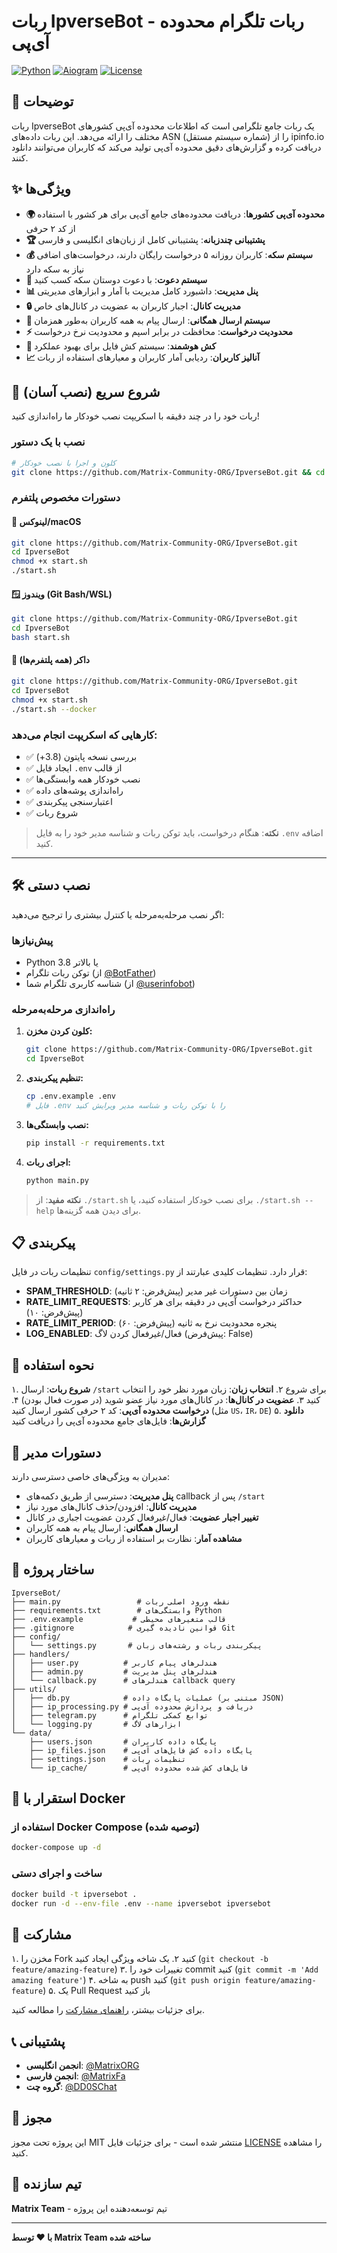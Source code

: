 # ربات IpverseBot - ربات تلگرام محدوده آی‌پی

[![Python](https://img.shields.io/badge/Python-3.8+-blue.svg)](https://python.org)
[![Aiogram](https://img.shields.io/badge/aiogram-3.12.0-blue.svg)](https://docs.aiogram.dev/)
[![License](https://img.shields.io/badge/License-MIT-green.svg)](LICENSE)

## 📖 توضیحات

ربات IpverseBot یک ربات جامع تلگرامی است که اطلاعات محدوده آی‌پی کشورهای مختلف را ارائه می‌دهد. این ربات داده‌های ASN (شماره سیستم مستقل) را از ipinfo.io دریافت کرده و گزارش‌های دقیق محدوده آی‌پی تولید می‌کند که کاربران می‌توانند دانلود کنند.

## ✨ ویژگی‌ها

- **🌍 محدوده آی‌پی کشورها**: دریافت محدوده‌های جامع آی‌پی برای هر کشور با استفاده از کد ۲ حرفی
- **🏆 پشتیبانی چندزبانه**: پشتیبانی کامل از زبان‌های انگلیسی و فارسی
- **💰 سیستم سکه**: کاربران روزانه ۵ درخواست رایگان دارند، درخواست‌های اضافی نیاز به سکه دارد
- **👥 سیستم دعوت**: با دعوت دوستان سکه کسب کنید
- **📊 پنل مدیریت**: داشبورد کامل مدیریت با آمار و ابزارهای مدیریتی
- **🔒 مدیریت کانال**: اجبار کاربران به عضویت در کانال‌های خاص
- **📢 سیستم ارسال همگانی**: ارسال پیام به همه کاربران به‌طور همزمان
- **⚡ محدودیت درخواست**: محافظت در برابر اسپم و محدودیت نرخ درخواست
- **💾 کش هوشمند**: سیستم کش فایل برای بهبود عملکرد
- **📈 آنالیز کاربران**: ردیابی آمار کاربران و معیارهای استفاده از ربات

## 🚀 شروع سریع (نصب آسان)

ربات خود را در چند دقیقه با اسکریپت نصب خودکار ما راه‌اندازی کنید!

### نصب با یک دستور

```bash
# کلون و اجرا با نصب خودکار
git clone https://github.com/Matrix-Community-ORG/IpverseBot.git && cd IpverseBot && chmod +x start.sh && ./start.sh
```

### دستورات مخصوص پلتفرم

#### 🐧 لینوکس/macOS
```bash
git clone https://github.com/Matrix-Community-ORG/IpverseBot.git
cd IpverseBot
chmod +x start.sh
./start.sh
```

#### 🪟 ویندوز (Git Bash/WSL)
```bash
git clone https://github.com/Matrix-Community-ORG/IpverseBot.git
cd IpverseBot
bash start.sh
```

#### 🐳 داکر (همه پلتفرم‌ها)
```bash
git clone https://github.com/Matrix-Community-ORG/IpverseBot.git
cd IpverseBot
chmod +x start.sh
./start.sh --docker
```

### کارهایی که اسکریپت انجام می‌دهد:
- ✅ بررسی نسخه پایتون (3.8+)
- ✅ ایجاد فایل `.env` از قالب
- ✅ نصب خودکار همه وابستگی‌ها
- ✅ راه‌اندازی پوشه‌های داده
- ✅ اعتبارسنجی پیکربندی
- ✅ شروع ربات

> **نکته**: هنگام درخواست، باید توکن ربات و شناسه مدیر خود را به فایل `.env` اضافه کنید.

---

## 🛠️ نصب دستی

اگر نصب مرحله‌به‌مرحله یا کنترل بیشتری را ترجیح می‌دهید:

### پیش‌نیازها

- Python 3.8 یا بالاتر
- توکن ربات تلگرام (از [@BotFather](https://t.me/BotFather))
- شناسه کاربری تلگرام شما (از [@userinfobot](https://t.me/userinfobot))

### راه‌اندازی مرحله‌به‌مرحله

1. **کلون کردن مخزن:**
   ```bash
   git clone https://github.com/Matrix-Community-ORG/IpverseBot.git
   cd IpverseBot
   ```

2. **تنظیم پیکربندی:**
   ```bash
   cp .env.example .env
   # فایل .env را با توکن ربات و شناسه مدیر ویرایش کنید
   ```

3. **نصب وابستگی‌ها:**
   ```bash
   pip install -r requirements.txt
   ```

4. **اجرای ربات:**
   ```bash
   python main.py
   ```

> **نکته مفید**: از `./start.sh` برای نصب خودکار استفاده کنید، یا `./start.sh --help` برای دیدن همه گزینه‌ها.

## 📋 پیکربندی

تنظیمات ربات در فایل `config/settings.py` قرار دارد. تنظیمات کلیدی عبارتند از:

- **SPAM_THRESHOLD**: زمان بین دستورات غیر مدیر (پیش‌فرض: ۲ ثانیه)
- **RATE_LIMIT_REQUESTS**: حداکثر درخواست آی‌پی در دقیقه برای هر کاربر (پیش‌فرض: ۱۰)
- **RATE_LIMIT_PERIOD**: پنجره محدودیت نرخ به ثانیه (پیش‌فرض: ۶۰)
- **LOG_ENABLED**: فعال/غیرفعال کردن لاگ (پیش‌فرض: False)

## 🎯 نحوه استفاده

۱. **شروع ربات**: ارسال `/start` برای شروع
۲. **انتخاب زبان**: زبان مورد نظر خود را انتخاب کنید
۳. **عضویت در کانال‌ها**: در کانال‌های مورد نیاز عضو شوید (در صورت فعال بودن)
۴. **درخواست محدوده آی‌پی**: کد ۲ حرفی کشور ارسال کنید (مثل `US`، `IR`، `DE`)
۵. **دانلود گزارش‌ها**: فایل‌های جامع محدوده آی‌پی را دریافت کنید

## 🔧 دستورات مدیر

مدیران به ویژگی‌های خاصی دسترسی دارند:

- **پنل مدیریت**: دسترسی از طریق دکمه‌های callback پس از `/start`
- **مدیریت کانال**: افزودن/حذف کانال‌های مورد نیاز
- **تغییر اجبار عضویت**: فعال/غیرفعال کردن عضویت اجباری در کانال
- **ارسال همگانی**: ارسال پیام به همه کاربران
- **مشاهده آمار**: نظارت بر استفاده از ربات و معیارهای کاربران

## 📁 ساختار پروژه

```
IpverseBot/
├── main.py                 # نقطه ورود اصلی ربات
├── requirements.txt        # وابستگی‌های Python
├── .env.example           # قالب متغیرهای محیطی
├── .gitignore            # قوانین نادیده گیری Git
├── config/
│   └── settings.py       # پیکربندی ربات و رشته‌های زبان
├── handlers/
│   ├── user.py          # هندلرهای پیام کاربر
│   ├── admin.py         # هندلرهای پنل مدیریت
│   └── callback.py      # هندلرهای callback query
├── utils/
│   ├── db.py            # عملیات پایگاه داده (مبتنی بر JSON)
│   ├── ip_processing.py # دریافت و پردازش محدوده آی‌پی
│   ├── telegram.py      # توابع کمکی تلگرام
│   └── logging.py       # ابزارهای لاگ
└── data/
    ├── users.json       # پایگاه داده کاربران
    ├── ip_files.json    # پایگاه داده کش فایل‌های آی‌پی
    ├── settings.json    # تنظیمات ربات
    └── ip_cache/        # فایل‌های کش شده محدوده آی‌پی
```

## 🐳 استقرار با Docker

### استفاده از Docker Compose (توصیه شده)

```bash
docker-compose up -d
```

### ساخت و اجرای دستی

```bash
docker build -t ipversebot .
docker run -d --env-file .env --name ipversebot ipversebot
```

## 🤝 مشارکت

۱. مخزن را Fork کنید
۲. یک شاخه ویژگی ایجاد کنید (`git checkout -b feature/amazing-feature`)
۳. تغییرات خود را commit کنید (`git commit -m 'Add amazing feature'`)
۴. به شاخه push کنید (`git push origin feature/amazing-feature`)
۵. یک Pull Request باز کنید

برای جزئیات بیشتر، [راهنمای مشارکت](CONTRIBUTING.md) را مطالعه کنید.

## 📞 پشتیبانی

- **انجمن انگلیسی**: [@MatrixORG](https://t.me/MatrixORG)
- **انجمن فارسی**: [@MatrixFa](https://t.me/MatrixFa)
- **گروه چت**: [@DD0SChat](https://t.me/DD0SChat)

## 📄 مجوز

این پروژه تحت مجوز MIT منتشر شده است - برای جزئیات فایل [LICENSE](LICENSE) را مشاهده کنید.

## 👥 تیم سازنده

**Matrix Team** - تیم توسعه‌دهنده این پروژه

---

**با ❤️ توسط Matrix Team ساخته شده**
